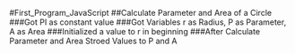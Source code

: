 #First_Program_JavaScript
##Calculate Parameter and Area of a Circle
###Got PI as constant value
###Got Variables r as Radius, P as Parameter, A as Area
###Initialized a value to r in beginning
###After Calculate Parameter and Area Stroed Values to P and A
